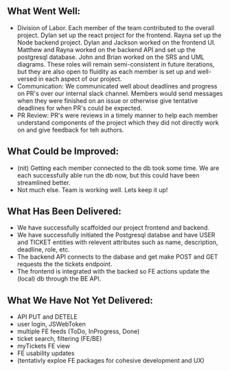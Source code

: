 ## What Went Well:

- Division of Labor. Each member of the team contributed to the overall project. Dylan set up the react project for the frontend. Rayna set up the Node backend project. Dylan and Jackson worked on the frontend UI. Matthew and Rayna worked on the backend API and set up the postgresql database. John and Brian worked on the SRS and UML diagrams. These roles will remain semi-consistent in future iterations, but they are also open to fluidity as each member is set up and well-versed in each aspect of our project.
- Communication: We communicated well about deadlines and progress on PR's over our internal slack channel. Members would send messages when they were finished on an issue or otherwise give tentative deadlines for when PR's could be expected.
- PR Review: PR's were reviews in a timely manner to help each member understand components of the project which they did not directly work on and give feedback for teh authors.

## What Could be Improved:

- (nit) Getting each member connected to the db took some time. We are each successfully able run the db now, but this could have been streamlined better.
- Not much else. Team is working well. Lets keep it up!

## What Has Been Delivered:

- We have successfully scaffolded our project frontend and backend.
- We have successfully initiated the Postgresql databse and have USER and TICKET entities with relevent attributes such as name, description, deadline, role, etc.
- The backend API connects to the dabase and get make POST and GET requests the the tickets endpoint.
- The frontend is integrated with the backed so FE actions update the (local) db through the BE API.

## What We Have Not Yet Delivered:

- API PUT and DETELE
- user login, JSWebToken
- multiple FE feeds (ToDo, InProgress, Done)
- ticket search, filtering (FE/BE)
- myTickets FE view
- FE usability updates
- (tentativly exploe FE packages for cohesive development and UX)
